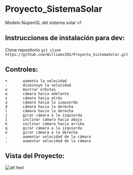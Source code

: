 # Proyecto_SistemaSolar
Modelo NupenGL del sistema solar v1

## Instrucciones de instalación para dev:
Clone repositorio
`git clone https://github.com/Williams392/Proyecto_SistemaSolar.git`


## Controles:
```
+       aumenta la velocidad
-       disminuye la velocidad
o       mostrar órbitas
w       cámara hacia adelante
s       cámara hacia atrás
a       cámara hacia la izquierda
d       cámara hacia la derecha
l       cámara hacia la derecha
j       girar cámara a la izquierda
i       inclinar cámara hacia abajo
k       inclinar cámara hacia arriba
q       girar cámara a la izquierda
e       girar cámara a la derecha
.       aumentar velocidad de la cámara
,       aumentar velocidad de la cámara
```

## Vista del Proyecto:
![alt text](https://i.imgur.com/QeVfu2k.png "Outer View")


